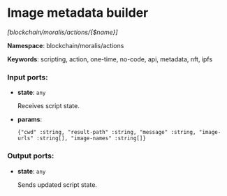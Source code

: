 # Image metadata builder

_[blockchain/moralis/actions/{$name}]_

__Namespace__: blockchain/moralis/actions

__Keywords__: scripting, action, one-time, no-code, api, metadata, nft, ipfs

### Input ports:

* __state__: ` any `

    Receives script state.


* __params__: 
    ```
    {"cwd" :string, "result-path" :string, "message" :string, "image-urls" :string[], "image-names" :string[]}
    ```

### Output ports:

* __state__: ` any `

    Sends updated script state.

